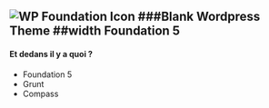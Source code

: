 ![WP Foundation Icon](https://raw.github.com/boluge/wpfoundation/master/img/wpfoundation.jpg) 
###Blank Wordpress Theme
##width Foundation 5
---

#### Et dedans il y a quoi ?

* Foundation 5
* Grunt
* Compass

